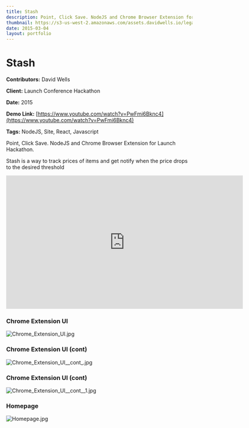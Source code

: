 ```yaml
---
title: Stash
description: Point, Click Save. NodeJS and Chrome Browser Extension for Launch Hackathon
thumbnail: https://s3-us-west-2.amazonaws.com/assets.davidwells.io/legacy/2015/03/1425431221_Chrome_Extension_UI.jpg
date: 2015-03-04
layout: portfolio
---
```


# Stash

**Contributors:** David Wells

**Client:** Launch Conference Hackathon

**Date:** 2015

**Demo Link:** [https://www.youtube.com/watch?v=PwFmi6Bknc4](https://www.youtube.com/watch?v=PwFmi6Bknc4)

**Tags:** NodeJS, Site, React, Javascript

Point, Click Save. NodeJS and Chrome Browser Extension for Launch Hackathon.

Stash is a way to track prices of items and get notify when the price drops to the desired threshold

<iframe src="https://www.youtube.com/embed/PwFmi6Bknc4?ecver=2" width="640" height="360" frameborder="0" allowfullscreen></iframe>

### Chrome Extension UI
![](https://s3-us-west-2.amazonaws.com/assets.davidwells.io/work/stash-Chrome_Extension_UI.jpg "Chrome_Extension_UI.jpg")

### Chrome Extension UI (cont)

![](https://s3-us-west-2.amazonaws.com/assets.davidwells.io/work/stash-Chrome_Extension_UI__cont_.jpg "Chrome_Extension_UI__cont_.jpg")

### Chrome Extension UI (cont)

![](https://s3-us-west-2.amazonaws.com/assets.davidwells.io/work/stash-Chrome_Extension_UI__cont__1.jpg "Chrome_Extension_UI__cont__1.jpg")

### Homepage

![](https://s3-us-west-2.amazonaws.com/assets.davidwells.io/work/stash-Homepage.jpg "Homepage.jpg")

